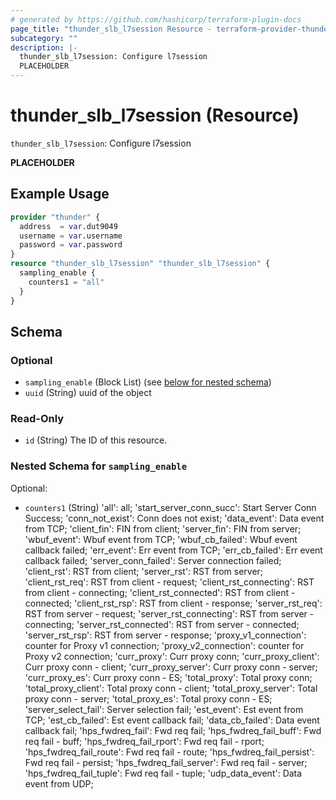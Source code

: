 ```yaml
---
# generated by https://github.com/hashicorp/terraform-plugin-docs
page_title: "thunder_slb_l7session Resource - terraform-provider-thunder"
subcategory: ""
description: |-
  thunder_slb_l7session: Configure l7session
  PLACEHOLDER
---
```


# thunder_slb_l7session (Resource)

`thunder_slb_l7session`: Configure l7session

__PLACEHOLDER__

## Example Usage

```terraform
provider "thunder" {
  address  = var.dut9049
  username = var.username
  password = var.password
}
resource "thunder_slb_l7session" "thunder_slb_l7session" {
  sampling_enable {
    counters1 = "all"
  }
}
```

<!-- schema generated by tfplugindocs -->
## Schema

### Optional

- `sampling_enable` (Block List) (see [below for nested schema](#nestedblock--sampling_enable))
- `uuid` (String) uuid of the object

### Read-Only

- `id` (String) The ID of this resource.

<a id="nestedblock--sampling_enable"></a>
### Nested Schema for `sampling_enable`

Optional:

- `counters1` (String) 'all': all; 'start_server_conn_succ': Start Server Conn Success; 'conn_not_exist': Conn does not exist; 'data_event': Data event from TCP; 'client_fin': FIN from client; 'server_fin': FIN from server; 'wbuf_event': Wbuf event from TCP; 'wbuf_cb_failed': Wbuf event callback failed; 'err_event': Err event from TCP; 'err_cb_failed': Err event callback failed; 'server_conn_failed': Server connection failed; 'client_rst': RST from client; 'server_rst': RST from server; 'client_rst_req': RST from client - request; 'client_rst_connecting': RST from client - connecting; 'client_rst_connected': RST from client - connected; 'client_rst_rsp': RST from client - response; 'server_rst_req': RST from server - request; 'server_rst_connecting': RST from server - connecting; 'server_rst_connected': RST from server - connected; 'server_rst_rsp': RST from server - response; 'proxy_v1_connection': counter for Proxy v1 connection; 'proxy_v2_connection': counter for Proxy v2 connection; 'curr_proxy': Curr proxy conn; 'curr_proxy_client': Curr proxy conn - client; 'curr_proxy_server': Curr proxy conn - server; 'curr_proxy_es': Curr proxy conn - ES; 'total_proxy': Total proxy conn; 'total_proxy_client': Total proxy conn - client; 'total_proxy_server': Total proxy conn - server; 'total_proxy_es': Total proxy conn - ES; 'server_select_fail': Server selection fail; 'est_event': Est event from TCP; 'est_cb_failed': Est event callback fail; 'data_cb_failed': Data event callback fail; 'hps_fwdreq_fail': Fwd req fail; 'hps_fwdreq_fail_buff': Fwd req fail - buff; 'hps_fwdreq_fail_rport': Fwd req fail - rport; 'hps_fwdreq_fail_route': Fwd req fail - route; 'hps_fwdreq_fail_persist': Fwd req fail - persist; 'hps_fwdreq_fail_server': Fwd req fail - server; 'hps_fwdreq_fail_tuple': Fwd req fail - tuple; 'udp_data_event': Data event from UDP;



